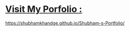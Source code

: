 # [Visit My Porfolio :](https://shubhamkhandge.github.io/Shubham-s-Portfolio/)
https://shubhamkhandge.github.io/Shubham-s-Portfolio/
